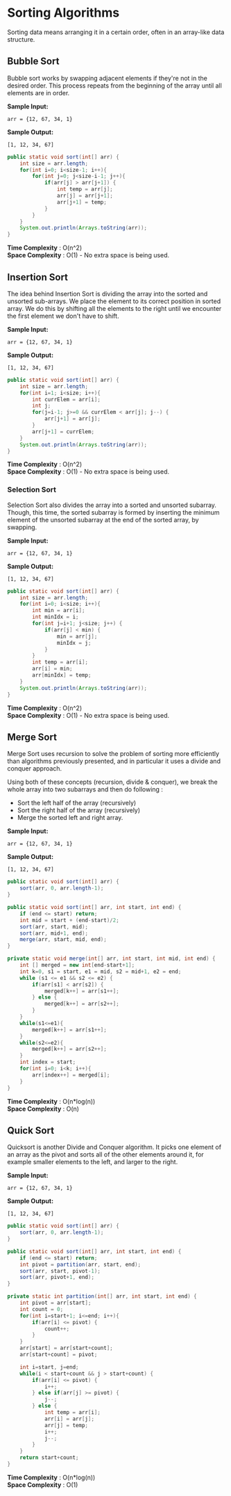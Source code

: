 # Sorting Algorithms

Sorting data means arranging it in a certain order, often in an array-like data structure. 

## Bubble Sort 

Bubble sort works by swapping adjacent elements if they're not in the desired order. This process repeats from the beginning of the array until all elements are in order.

**Sample Input:**
```
arr = {12, 67, 34, 1}
```

**Sample Output:**
```
[1, 12, 34, 67]
```

```java
public static void sort(int[] arr) {
    int size = arr.length;
    for(int i=0; i<size-1; i++){
        for(int j=0; j<size-i-1; j++){
            if(arr[j] > arr[j+1]) {
                int temp = arr[j];
                arr[j] = arr[j+1];
                arr[j+1] = temp;
            }
        }
    }
    System.out.println(Arrays.toString(arr));
}
```

**Time Complexity** : O(n^2) <br/>
**Space Complexity** : O(1) - No extra space is being used.

## Insertion Sort

The idea behind Insertion Sort is dividing the array into the sorted and unsorted sub-arrays. We place the element 
to its correct position in sorted array. We do this by shifting all the elements to the right until we encounter the first element we don't have to shift.

**Sample Input:**
```
arr = {12, 67, 34, 1}
```

**Sample Output:**
```
[1, 12, 34, 67]
```

```java
public static void sort(int[] arr) {
    int size = arr.length;
    for(int i=1; i<size; i++){
        int currElem = arr[i];
        int j;
        for(j=i-1; j>=0 && currElem < arr[j]; j--) {
            arr[j+1] = arr[j];
        }
        arr[j+1] = currElem;
    }
    System.out.println(Arrays.toString(arr));
}
```

**Time Complexity** : O(n^2) <br/>
**Space Complexity** : O(1) - No extra space is being used.

### Selection Sort

Selection Sort also divides the array into a sorted and unsorted subarray. Though, this time, the sorted subarray is formed by inserting the minimum element of the unsorted subarray at the end of the sorted array, by swapping.

**Sample Input:**
```
arr = {12, 67, 34, 1}
```

**Sample Output:**
```
[1, 12, 34, 67]
```

```java
public static void sort(int[] arr) {
    int size = arr.length;
    for(int i=0; i<size; i++){
        int min = arr[i];
        int minIdx = i;
        for(int j=i+1; j<size; j++) {
            if(arr[j] < min) {
                min = arr[j];
                minIdx = j;
            }
        }
        int temp = arr[i];
        arr[i] = min;
        arr[minIdx] = temp;
    }
    System.out.println(Arrays.toString(arr));
}
```

**Time Complexity** : O(n^2) <br/>
**Space Complexity** : O(1) - No extra space is being used.

## Merge Sort

Merge Sort uses recursion to solve the problem of sorting more efficiently than algorithms previously presented, and in particular it uses a divide and conquer approach.

Using both of these concepts (recursion, divide & conquer), we break the whole array into two subarrays and then do following :
- Sort the left half of the array (recursively)
- Sort the right half of the array (recursively)
- Merge the sorted left and right array.

**Sample Input:**
```
arr = {12, 67, 34, 1}
```

**Sample Output:**
```
[1, 12, 34, 67]
```

```java
public static void sort(int[] arr) {
    sort(arr, 0, arr.length-1);
}

public static void sort(int[] arr, int start, int end) {
    if (end <= start) return;
    int mid = start + (end-start)/2;
    sort(arr, start, mid);
    sort(arr, mid+1, end);
    merge(arr, start, mid, end);
}

private static void merge(int[] arr, int start, int mid, int end) {
    int [] merged = new int[end-start+1];
    int k=0, s1 = start, e1 = mid, s2 = mid+1, e2 = end;
    while (s1 <= e1 && s2 <= e2) {
        if(arr[s1] < arr[s2]) {
            merged[k++] = arr[s1++];
        } else {
            merged[k++] = arr[s2++];
        }
    }
    while(s1<=e1){
        merged[k++] = arr[s1++];
    }
    while(s2<=e2){
        merged[k++] = arr[s2++];
    }
    int index = start;
    for(int i=0; i<k; i++){
        arr[index++] = merged[i];
    }
}
```

**Time Complexity** : O(n*log(n)) <br/>
**Space Complexity** : O(n)

## Quick Sort

Quicksort is another Divide and Conquer algorithm. It picks one element of an array as the pivot and sorts all of the other elements around it, for example smaller elements to the left, and larger to the right.

**Sample Input:**
```
arr = {12, 67, 34, 1}
```

**Sample Output:**
```
[1, 12, 34, 67]
```

```java
public static void sort(int[] arr) {
    sort(arr, 0, arr.length-1);
}

public static void sort(int[] arr, int start, int end) {
    if (end <= start) return;
    int pivot = partition(arr, start, end);
    sort(arr, start, pivot-1);
    sort(arr, pivot+1, end);
}

private static int partition(int[] arr, int start, int end) {
    int pivot = arr[start];
    int count = 0;
    for(int i=start+1; i<=end; i++){
        if(arr[i] <= pivot) {
            count++;
        }
    }
    arr[start] = arr[start+count];
    arr[start+count] = pivot;

    int i=start, j=end;
    while(i < start+count && j > start+count) {
        if(arr[i] <= pivot) {
            i++;
        } else if(arr[j] >= pivot) {
            j--;
        } else {
            int temp = arr[i];
            arr[i] = arr[j];
            arr[j] = temp;
            i++;
            j--;
        }
    }
    return start+count;
}
```

**Time Complexity** : O(n*log(n)) <br/>
**Space Complexity** : O(1)